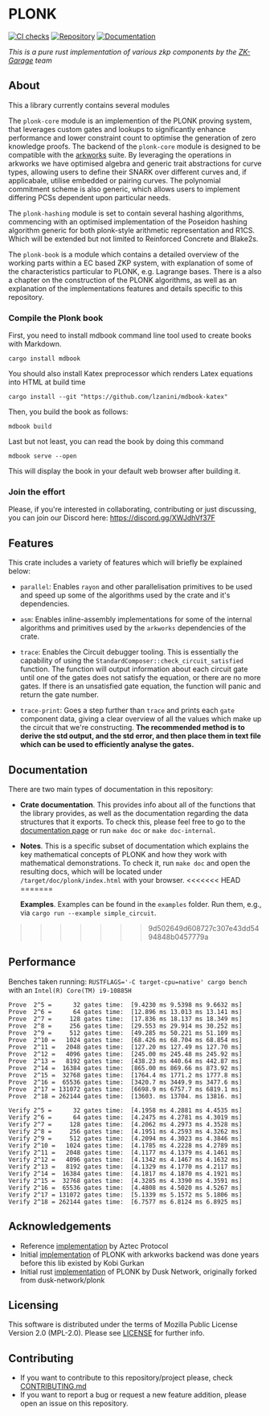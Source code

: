 # PLONK
[![CI checks](https://github.com/ZK-Garage/plonk/actions/workflows/ci.yml/badge.svg)](https://github.com/ZK-Garage/plonk/actions/workflows/ci.yml)
[![Repository](https://img.shields.io/badge/github-plonk-blueviolet?logo=github)](https://github.com/ZK-Garage/plonk)
[![Documentation](https://img.shields.io/badge/docs-plonk-blue?logo=rust)](https://docs.rs/plonk/)

_This is a pure rust implementation of various zkp components by the [ZK-Garage](https://github.com/ZK-Garage) team_

## About
This a library currently contains several modules  

The `plonk-core` module is an implemention of the PLONK proving system, that leverages custom gates and lookups to significantly enhance performance and lower constraint count to optimise the generation of zero knowledge proofs. The backend of the `plonk-core` module is designed to be compatible with the [arkworks](https://github.com/arkworks-rs) suite. By leveraging the operations in arkworks we have optimised algebra and generic trait abstractions for curve types, allowing users to define their SNARK over different curves and, if applicabale, utilise embedded or pairing curves. The polynomial commitment scheme is also generic, which allows users to implement differing PCSs dependent upon particular needs. 

The `plonk-hashing` module is set to contain several hashing algorithms, commencing with an optimised implementation of the Poseidon hashing algorithm generic for both plonk-style arithmetic representation and R1CS. Which will be extended but not limited to Reinforced Concrete and Blake2s.  

The `plonk-book` is a module which contains a detailed overview of the working parts within a EC based ZKP system, with explanation of some of the characteristics particular to PLONK, e.g. Lagrange bases. There is a also a chapter on the construction of the PLONK algorithms, as well as an explanation of the implementations features and details specific to this repository. 
### Compile the Plonk book
First, you need to install mdbook command line tool used to create books with Markdown.

```cargo install mdbook```



You should also install Katex preprocessor which renders Latex equations into HTML at build time

```cargo install --git "https://github.com/lzanini/mdbook-katex"```


Then, you build the book as follows:

```mdbook build```
 
Last but not least, you can read the book by doing this command 

```mdbook serve --open```

This will display the book in your default web browser after building it.



### Join the effort

Please, if you're interested in collaborating, contributing or just discussing, you can join our Discord here: <https://discord.gg/XWJdhVf37F>

## Features

This crate includes a variety of features which will briefly be explained below:

- `parallel`: Enables `rayon` and other parallelisation primitives to be used and speed up some of the algorithms used by the crate and it's dependencies.

- `asm`: Enables inline-assembly implementations for some of the internal algorithms and primitives used by the `arkworks` dependencies of the crate.

- `trace`: Enables the Circuit debugger tooling. This is essentially the capability of using the `StandardComposer::check_circuit_satisfied` function. The function will output information about each circuit gate until one of the gates does not satisfy the equation, or there are no more gates. If there is an unsatisfied gate equation, the function will panic and return the gate number.

- `trace-print`: Goes a step further than `trace` and prints each `gate` component data, giving a clear overview of all the values which make up the circuit that we're constructing. __The recommended method is to derive the std output, and the std error, and then place them in text file which can be used to efficiently analyse the gates.__

## Documentation

There are two main types of documentation in this repository:

- **Crate documentation**. This provides info about all of the functions that the library provides, as well
  as the documentation regarding the data structures that it exports. To check this, please feel free to go to
  the [documentation page](https://docs.rs/ark-plonk/) or run `make doc` or `make doc-internal`.

- **Notes**. This is a specific subset of documentation which explains the key mathematical concepts
  of PLONK and how they work with mathematical demonstrations. To check it, run `make doc` and open the resulting docs,
  which will be located under `/target/doc/plonk/index.html` with your browser.
<<<<<<< HEAD
=======

  **Examples**. Examples can be found in the `examples` folder. Run them, e.g., via `cargo run --example simple_circuit`.
>>>>>>> 9d502649d608727c307e43dd5494848b0457779a

## Performance

Benches taken running: `RUSTFLAGS='-C target-cpu=native' cargo bench` with an `Intel(R) Core(TM) i9-10885H`

```
Prove  2^5 =      32 gates time:  [9.4230 ms 9.5398 ms 9.6632 ms]
Prove  2^6 =      64 gates time:  [12.896 ms 13.013 ms 13.141 ms]
Prove  2^7 =     128 gates time:  [17.836 ms 18.137 ms 18.349 ms]
Prove  2^8 =     256 gates time:  [29.553 ms 29.914 ms 30.252 ms]
Prove  2^9 =     512 gates time:  [49.285 ms 50.221 ms 51.109 ms]
Prove  2^10 =   1024 gates time:  [68.426 ms 68.704 ms 68.854 ms]
Prove  2^11 =   2048 gates time:  [127.20 ms 127.49 ms 127.70 ms]
Prove  2^12 =   4096 gates time:  [245.00 ms 245.48 ms 245.92 ms]
Prove  2^13 =   8192 gates time:  [438.23 ms 440.64 ms 442.87 ms]
Prove  2^14 =  16384 gates time:  [865.00 ms 869.66 ms 873.92 ms]
Prove  2^15 =  32768 gates time:  [1764.4 ms 1771.2 ms 1777.8 ms]
Prove  2^16 =  65536 gates time:  [3420.7 ms 3449.9 ms 3477.6 ms]
Prove  2^17 = 131072 gates time:  [6698.9 ms 6757.7 ms 6819.1 ms]
Prove  2^18 = 262144 gates time:  [13603. ms 13704. ms 13816. ms]

Verify 2^5 =      32 gates time:  [4.1958 ms 4.2881 ms 4.4535 ms]
Verify 2^6 =      64 gates time:  [4.2475 ms 4.2781 ms 4.3019 ms]
Verify 2^7 =     128 gates time:  [4.2062 ms 4.2973 ms 4.3528 ms]
Verify 2^8 =     256 gates time:  [4.1951 ms 4.2593 ms 4.3262 ms]
Verify 2^9 =     512 gates time:  [4.2094 ms 4.3023 ms 4.3846 ms]
Verify 2^10 =   1024 gates time:  [4.1785 ms 4.2228 ms 4.2789 ms]
Verify 2^11 =   2048 gates time:  [4.1177 ms 4.1379 ms 4.1461 ms]
Verify 2^12 =   4096 gates time:  [4.1342 ms 4.1467 ms 4.1632 ms]
Verify 2^13 =   8192 gates time:  [4.1329 ms 4.1770 ms 4.2117 ms]
Verify 2^14 =  16384 gates time:  [4.1817 ms 4.1870 ms 4.1921 ms]
Verify 2^15 =  32768 gates time:  [4.3285 ms 4.3390 ms 4.3591 ms]
Verify 2^16 =  65536 gates time:  [4.4808 ms 4.5020 ms 4.5267 ms]
Verify 2^17 = 131072 gates time:  [5.1339 ms 5.1572 ms 5.1806 ms]
Verify 2^18 = 262144 gates time:  [6.7577 ms 6.8124 ms 6.8925 ms]
```

## Acknowledgements

- Reference [implementation](https://github.com/AztecProtocol/barretenberg) by Aztec Protocol
- Initial [implementation](https://github.com/kobigurk/plonk/tree/kobigurk/port_to_zexe) of PLONK with arkworks backend was done years before this lib existed by Kobi Gurkan
- Initial rust [implementation](https://github.com/dusk-network/plonk) of PLONK by Dusk Network, originally forked from dusk-network/plonk 

## Licensing

This software is distributed under the terms of Mozilla Public License Version 2.0 (MPL-2.0). Please see [LICENSE](https://github.com/ZK-Garage/plonk/blob/master/LICENSE) for further info.

## Contributing
- If you want to contribute to this repository/project please, check [CONTRIBUTING.md](./CONTRIBUTING.md)
- If you want to report a bug or request a new feature addition, please open an issue on this repository.

